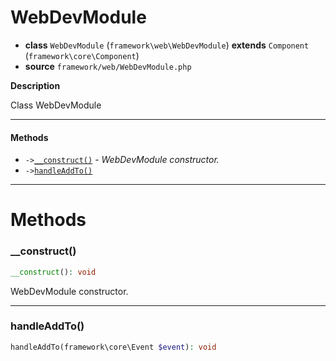 # WebDevModule

- **class** `WebDevModule` (`framework\web\WebDevModule`) **extends** `Component` (`framework\core\Component`)
- **source** `framework/web/WebDevModule.php`

**Description**

Class WebDevModule

---

#### Methods

- `->`[`__construct()`](#method-__construct) - _WebDevModule constructor._
- `->`[`handleAddTo()`](#method-handleaddto)

---
# Methods

<a name="method-__construct"></a>

### __construct()
```php
__construct(): void
```
WebDevModule constructor.

---

<a name="method-handleaddto"></a>

### handleAddTo()
```php
handleAddTo(framework\core\Event $event): void
```